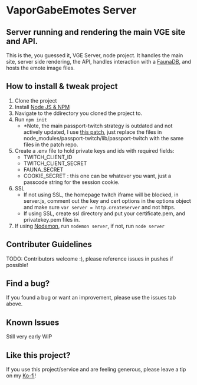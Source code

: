 # VaporGabeEmotes Server

## Server running and rendering the main VGE site and API.

This is the, you guessed it, VGE Server, node project.  It handles the main site, server side rendering, the API, handles interaction with a [FaunaDB](https://fauna.com/), and hosts the emote image files.

## How to install & tweak project

1. Clone the project
2. Install [Node JS & NPM](https://nodejs.org/)
3. Navigate to the ddirectory you cloned the project to.
4. Run `npm init`
    - *Note, the main passport-twitch strategy is outdated and not actively updated, I use [this patch](https://github.com/nums/passport-twitch/tree/patch-1), just replace the files in node_modules/passport-twitch/lib/passport-twitch with the same files in the patch repo.
5. Create a .env file to hold private keys and ids with required fields:
    - TWITCH_CLIENT_ID
    - TWITCH_CLIENT_SECRET
    - FAUNA_SECRET
    - COOKIE_SECRET : this one can be whatever you want, just a passcode string for the session cookie.
6. SSL
    - If not using SSL, the homepage twitch iframe will be blocked, in server.js, comment out the key and cert options in the options object and make sure `var server = http.createServer` and not https.
    - If using SSL, create ssl directory and put your certificate.pem, and privatekey.pem files in.
7. If using [Nodemon](https://www.npmjs.com/package/nodemon), run `nodemon server`, if not, run `node server`

## Contributer Guidelines

TODO: Contributors welcome :), please reference issues in pushes if possible!

## Find a bug?

If you found a bug or want an improvement, please use the issues tab above.

## Known Issues

Still very early WIP

## Like this project?

If you use this project/service and are feeling generous, please leave a tip on my [Ko-fi](Ko-fi.com/vaporgabe)!